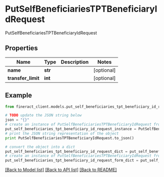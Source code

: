 # PutSelfBeneficiariesTPTBeneficiaryIdRequest

PutSelfBeneficiariesTPTBeneficiaryIdRequest

## Properties

Name | Type | Description | Notes
------------ | ------------- | ------------- | -------------
**name** | **str** |  | [optional] 
**transfer_limit** | **int** |  | [optional] 

## Example

```python
from fineract_client.models.put_self_beneficiaries_tpt_beneficiary_id_request import PutSelfBeneficiariesTPTBeneficiaryIdRequest

# TODO update the JSON string below
json = "{}"
# create an instance of PutSelfBeneficiariesTPTBeneficiaryIdRequest from a JSON string
put_self_beneficiaries_tpt_beneficiary_id_request_instance = PutSelfBeneficiariesTPTBeneficiaryIdRequest.from_json(json)
# print the JSON string representation of the object
print PutSelfBeneficiariesTPTBeneficiaryIdRequest.to_json()

# convert the object into a dict
put_self_beneficiaries_tpt_beneficiary_id_request_dict = put_self_beneficiaries_tpt_beneficiary_id_request_instance.to_dict()
# create an instance of PutSelfBeneficiariesTPTBeneficiaryIdRequest from a dict
put_self_beneficiaries_tpt_beneficiary_id_request_form_dict = put_self_beneficiaries_tpt_beneficiary_id_request.from_dict(put_self_beneficiaries_tpt_beneficiary_id_request_dict)
```
[[Back to Model list]](../README.md#documentation-for-models) [[Back to API list]](../README.md#documentation-for-api-endpoints) [[Back to README]](../README.md)


